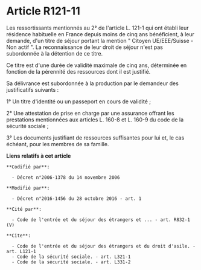 # Article R121-11

Les ressortissants mentionnés au 2° de l'article L. 121-1 qui ont établi leur résidence habituelle en France depuis moins de
cinq ans bénéficient, à leur demande, d'un titre de séjour portant la mention "   Citoyen UE/EEE/Suisse - Non actif ". La
reconnaissance de leur droit de séjour n'est pas subordonnée à la détention de ce titre. 

Ce titre est d'une durée de validité maximale de cinq ans, déterminée en fonction de la pérennité des ressources dont il est
justifié. 

Sa délivrance est subordonnée à la production par le demandeur des justificatifs suivants : 

1° Un titre d'identité ou un passeport en cours de validité ; 

2° Une attestation de prise en charge par une assurance offrant les prestations mentionnées aux articles L. 160-8 et L. 160-9
du code de la sécurité sociale ; 

3° Les documents justifiant de ressources suffisantes pour lui et, le cas échéant, pour les membres de sa famille.

**Liens relatifs à cet article**

	**Codifié par**:

	  - Décret n°2006-1378 du 14 novembre 2006

	**Modifié par**:

	  - Décret n°2016-1456 du 28 octobre 2016 - art. 1

	**Cité par**:

	  - Code de l'entrée et du séjour des étrangers et ... - art. R832-1 (V)

	**Cite**:

	  - Code de l'entrée et du séjour des étrangers et du droit d'asile. - art. L121-1
	  - Code de la sécurité sociale. - art. L321-1
	  - Code de la sécurité sociale. - art. L331-2
